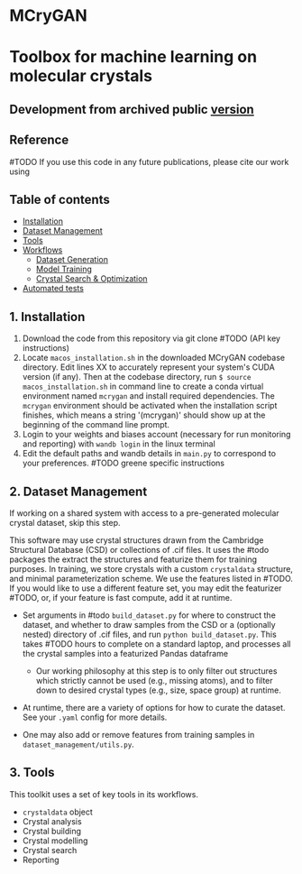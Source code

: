 # MCryGAN

# Toolbox for machine learning on molecular crystals

## Development from archived public [version](https://github.com/InfluenceFunctional/mcrytools_Nov_2022)


## Reference
#TODO If you use this code in any future publications, please cite our work using

## Table of contents
- [Installation](#1-installation)
- [Dataset Management](#2-dataset-management)
- [Tools](3-tools)
- [Workflows](#4-running-a-job)
  - [Dataset Generation](#dataset-generation)
  - [Model Training](#model-training)
  - [Crystal Search & Optimization](#crystal-search)
- [Automated tests](#5-automated-tests)


## 1. Installation
1. Download the code from this repository via git clone #TODO (API key instructions)
2. Locate `macos_installation.sh` in the downloaded MCryGAN codebase directory. Edit lines XX to accurately 
represent your system's CUDA version (if any). 
Then at the codebase directory, run `$ source macos_installation.sh` in command line to create a conda 
virtual environment named `mcrygan` and install required dependencies. 
The `mcrygan` environment should be activated when the installation script finishes, 
which means a string '(mcrygan)' should show up at the beginning of the command line prompt.
3. Login to your weights and biases account (necessary for run monitoring and reporting) with `wandb login` in the 
linux terminal
4. Edit the default paths and wandb details in `main.py` to correspond to your preferences.
#TODO greene specific instructions

## 2. Dataset Management
If working on a shared system with access to a pre-generated molecular crystal dataset, skip this step.

This software may use crystal structures drawn from the Cambridge Structural Database (CSD) or 
collections of .cif files. It uses the #todo packages the extract the structures and featurize them
for training purposes. In training, we store crystals with a custom `crystaldata` structure, and 
minimal parameterization scheme. We use the features listed in #TODO. If you would like to use a different
feature set, you may edit the featurizer #TODO, or, if your feature is fast compute, add it at runtime.

* Set arguments in #todo `build_dataset.py` for where to construct the dataset, and whether to 
draw samples from the CSD or a (optionally nested) directory of .cif files,
and run `python build_dataset.py`. This takes #TODO hours to complete on a standard laptop, and processes
all the crystal samples into a featurized Pandas dataframe
   * Our working philosophy at this step is to only filter out structures which strictly cannot be used (e.g., missing
   atoms), and to filter down to desired crystal types (e.g., size, space group) at runtime.

* At runtime, there are a variety of options for how to curate the dataset. See your `.yaml` config for more details.
* One may also add or remove features from training samples in `dataset_management/utils.py`. 

## 3. Tools

This toolkit uses a set of key tools in its workflows. 

* `crystaldata` object
* Crystal analysis
* Crystal building
* Crystal modelling
* Crystal search
* Reporting